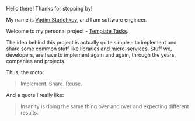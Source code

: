 Hello there!
Thanks for stopping by!

My name is [Vadim Starichkov](https://github.com/starichkov/), and I am software engineer.

Welcome to my personal project - [Template Tasks](https://www.templatetasks.com/).

The idea behind this project is actually quite simple - to implement and share some common stuff like libraries and micro-services.
Stuff we, developers, are have to implement again and again, through the years, companies and projects.

Thus, the moto:

> Implement. Share. Reuse.

And a quote I really like:

> Insanity is doing the same thing over and over and expecting different results.
